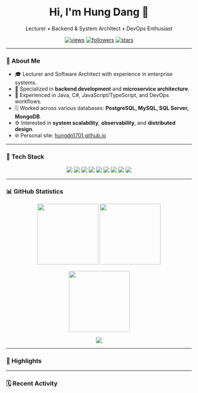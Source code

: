 <!-- Header -->
<h1 align="center">Hi, I'm Hung Dang 👋</h1>
<p align="center">
  Lecturer • Backend & System Architect • DevOps Enthusiast
</p>

<p align="center">
  <a href="https://github.com/hungdn1701"><img src="https://komarev.com/ghpvc/?username=hungdn1701&style=flat&label=Profile+Views" alt="views" /></a>
  <a href="https://github.com/hungdn1701?tab=followers"><img alt="followers" src="https://img.shields.io/github/followers/hungdn1701?style=flat" /></a>
  <a href="https://github.com/hungdn1701"><img alt="stars" src="https://img.shields.io/github/stars/hungdn1701?affiliations=OWNER&style=flat" /></a>
</p>

---

### 🧭 About Me

- 🎓 Lecturer and Software Architect with experience in enterprise systems.
- 🧠 Specialized in **backend development** and **microservice architecture**.
- 🧰 Experienced in Java, C#, JavaScript/TypeScript, and DevOps workflows.
- 🗄️ Worked across various databases: **PostgreSQL, MySQL, SQL Server, MongoDB**.
- ⚙️ Interested in **system scalability**, **observability**, and **distributed design**.
- 🌐 Personal site: [hungdn1701.github.io](https://hungdn1701.github.io)

---

### 🧩 Tech Stack

<p align="center">
  <img src="https://img.shields.io/badge/Java-007396?logo=java&logoColor=white" />
  <img src="https://img.shields.io/badge/C%23-239120?logo=c-sharp&logoColor=white" />
  <img src="https://img.shields.io/badge/TypeScript-3178C6?logo=typescript&logoColor=white" />
  <img src="https://img.shields.io/badge/Node.js-339933?logo=node.js&logoColor=white" />
  <img src="https://img.shields.io/badge/Docker-2496ED?logo=docker&logoColor=white" />
  <img src="https://img.shields.io/badge/Kubernetes-326CE5?logo=kubernetes&logoColor=white" />
  <img src="https://img.shields.io/badge/PostgreSQL-4169E1?logo=postgresql&logoColor=white" />
  <img src="https://img.shields.io/badge/MongoDB-47A248?logo=mongodb&logoColor=white" />
  <img src="https://img.shields.io/badge/GitHub%20Actions-2088FF?logo=github-actions&logoColor=white" />
</p>

---

### 📊 GitHub Statistics

<p align="center">
  <img src="https://github-readme-stats.vercel.app/api?username=hungdn1701&show_icons=true&count_private=true&theme=transparent&hide_border=true" height="165" />
  <img src="https://github-readme-stats.vercel.app/api/top-langs/?username=hungdn1701&layout=compact&langs_count=8&theme=transparent&hide_border=true" height="165" />
</p>

<p align="center">
  <img src="https://streak-stats.demolab.com?user=hungdn1701&theme=transparent&hide_border=true" height="165" />
</p>

<p align="center">
  <img src="https://github-profile-trophy.vercel.app/?username=hungdn1701&theme=flat&no-bg=true&no-frame=true&margin-w=8&row=1" />
</p>

---

### 📌 Highlights


---

### 🗓️ Recent Activity

<!--START_SECTION:activity-->
<!--END_SECTION:activity-->
